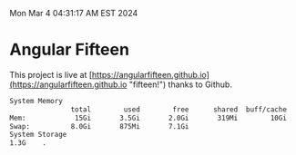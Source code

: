 Mon Mar  4 04:31:17 AM EST 2024

# Angular Fifteen


This project is live at [https://angularfifteen.github.io](https://angularfifteen.github.io "fifteen!") thanks to Github.

```bash
System Memory
               total        used        free      shared  buff/cache   available
Mem:            15Gi       3.5Gi       2.0Gi       319Mi        10Gi        11Gi
Swap:          8.0Gi       875Mi       7.1Gi
System Storage
1.3G	.
```
